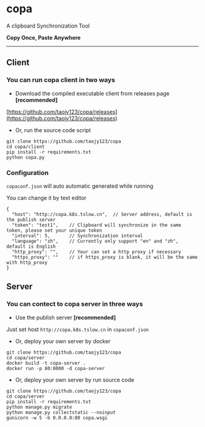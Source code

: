 # copa

A clipboard Synchronization Tool  

**Copy Once, Paste Anywhere**

-----

## Client

### You can run copa client in two ways

- Download the compiled executable client from releases page **[recommended]**

[https://github.com/taojy123/copa/releases](https://github.com/taojy123/copa/releases)


- Or, run the source code script

```
git clone https://github.com/taojy123/copa
cd copa/client
pip install -r requirements.txt
python copa.py
```


### Configuration

`copaconf.json` will auto automatic generated while running

You can change it by text editor

```
{
  "host": "http://copa.k8s.tslow.cn",  // Server address, default is the publish server
  "token": "test1",    // Clipboard will synchronize in the same token, please set your unique token 
  "interval": 5,       // Synchronization interval
  "language": "zh",    // Currently only support "en" and "zh", default is English
  "http_proxy": "",    // Your can set a http proxy if necessary
  "https_proxy": ""    // if https_proxy is blank, it will be the same with http_proxy
}
```


## Server

### You can contect to copa server in three ways

- Use the publish server **[recommended]**

Just set host `http://copa.k8s.tslow.cn` in `copaconf.json`


- Or, deploy your own server by docker

```
git clone https://github.com/taojy123/copa
cd copa/server
docker build -t copa-server .
docker run -p 80:8000 -d copa-server
```

- Or, deploy your own server by run source code

```
git clone https://github.com/taojy123/copa
cd copa/server
pip install -r requirements.txt
python manage.py migrate
python manage.py collectstatic --noinput
gunicorn -w 5 -b 0.0.0.0:80 copa.wsgi
```


